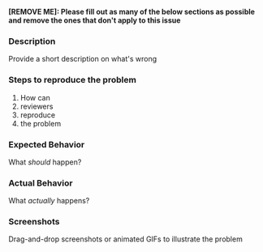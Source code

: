**[REMOVE ME]: Please fill out as many of the below sections as possible and remove the ones that don't apply to this issue**

### Description
Provide a short description on what's wrong

### Steps to reproduce the problem
1. How can
1. reviewers
1. reproduce
1. the problem

### Expected Behavior
What _should_ happen?

### Actual Behavior
What _actually_ happens?

### Screenshots
Drag-and-drop screenshots or animated GIFs to illustrate the problem
